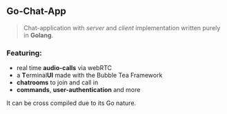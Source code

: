 ## Go-Chat-App
> Chat-application with *server* and *client* implementation written purely in **Golang**.

### Featuring: 
- real time **audio-calls** via webRTC
- a **T**erminal**UI** made with the Bubble Tea Framework
- **chatrooms** to join and call in
- **commands**, **user-authentication** and more

It can be cross compiled due to its Go nature.






